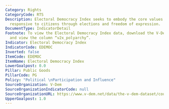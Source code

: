 ```yaml
---
Category: Rights
CategoryCode: RTS
Description: Electoral Democracy Index seeks to embody the core values that make rulers
  responsive to citizens through elections and freedom of expression.
DocumentType: IndicatorDetail
Footnote: To view the Electoral Democracy Index data, download the V-Dem data set
  and view the column “v2x_polyarchy”.
Indicator: Electoral Democracy Index
IndicatorCode: EDEMOC
Inverted: false
ItemCode: EDEMOC
ItemName: Electoral Democracy Index
LowerGoalpost: 0.0
Pillar: Public Goods
PillarCode: PG
Policy: "Political \nParticipation and Influence"
SourceOrganization: V-Dem
SourceOrganizationIndicatorCode: null
SourceOrganizationURL: https://www.v-dem.net/data/the-v-dem-dataset/country-year-v-dem-fullothers-v13/
UpperGoalpost: 1.0
---
```


